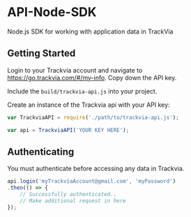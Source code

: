 # API-Node-SDK
Node.js SDK for working with application data in TrackVia

## Getting Started
Login to your Trackvia account and navigate to https://go.trackvia.com/#/my-info. Copy down the API key.

Include the `build/trackvia-api.js` into your project.

Create an instance of the Trackvia api with your API key:
```javascript
var TrackviaAPI = require('./path/to/trackvia-api.js');

var api = TrackviaAPI('YOUR KEY HERE');
```

## Authenticating
You must authenticate before accessing any data in Trackvia.
```javascript
api.login('myTrackviaAccount@gmail.com', 'myPassword')
.then(() => {
    // Successfully authenticated..
    // Make additional request in here
});
```